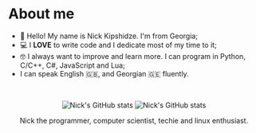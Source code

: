 # About me

* 👋 Hello! My name is Nick Kipshidze. I'm from Georgia;
* 💻 I **LOVE** to write code and I dedicate most of my time to it;
* 🤓 I always want to improve and learn more. I can program in Python, C/C++, C#, JavaScript and Lua;
* I can speak English 🇬🇧, and Georgian 🇬🇪 fluently.

<br>

<div align = "center">

![Nick's GitHub stats](https://github-readme-stats.vercel.app/api?username=NickKipshidze&show_icons=true&theme=github_dark_dimmed)
![Nick's GitHub stats](https://github-readme-stats.vercel.app/api/top-langs?username=NickKipshidze&show_icons=true&layout=compact&theme=github_dark_dimmed)
  
<p>
Nick the programmer, computer scientist, techie and linux enthusiast.
</p>

</div>
